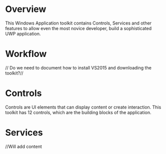 # Overview 

This Windows Application toolkit contains Controls, Services and other features to allow even the most novice developer, build a sophisticated UWP application.

# Workflow
// Do we need to document how to install VS2015 and downloading the toolkit?//
# Controls 
Controls are UI elements that can display content or create interaction. This toolkit has 12 controls, which are the building blocks of the application.  

# Services
//Will add content 

